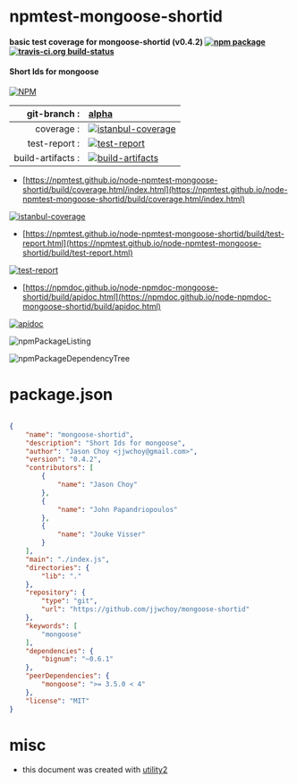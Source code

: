 # npmtest-mongoose-shortid

#### basic test coverage for  mongoose-shortid (v0.4.2)  [![npm package](https://img.shields.io/npm/v/npmtest-mongoose-shortid.svg?style=flat-square)](https://www.npmjs.org/package/npmtest-mongoose-shortid) [![travis-ci.org build-status](https://api.travis-ci.org/npmtest/node-npmtest-mongoose-shortid.svg)](https://travis-ci.org/npmtest/node-npmtest-mongoose-shortid)

#### Short Ids for mongoose

[![NPM](https://nodei.co/npm/mongoose-shortid.png?downloads=true&downloadRank=true&stars=true)](https://www.npmjs.com/package/mongoose-shortid)

| git-branch : | [alpha](https://github.com/npmtest/node-npmtest-mongoose-shortid/tree/alpha)|
|--:|:--|
| coverage : | [![istanbul-coverage](https://npmtest.github.io/node-npmtest-mongoose-shortid/build/coverage.badge.svg)](https://npmtest.github.io/node-npmtest-mongoose-shortid/build/coverage.html/index.html)|
| test-report : | [![test-report](https://npmtest.github.io/node-npmtest-mongoose-shortid/build/test-report.badge.svg)](https://npmtest.github.io/node-npmtest-mongoose-shortid/build/test-report.html)|
| build-artifacts : | [![build-artifacts](https://npmtest.github.io/node-npmtest-mongoose-shortid/glyphicons_144_folder_open.png)](https://github.com/npmtest/node-npmtest-mongoose-shortid/tree/gh-pages/build)|

- [https://npmtest.github.io/node-npmtest-mongoose-shortid/build/coverage.html/index.html](https://npmtest.github.io/node-npmtest-mongoose-shortid/build/coverage.html/index.html)

[![istanbul-coverage](https://npmtest.github.io/node-npmtest-mongoose-shortid/build/screenCapture.buildCi.browser.%252Ftmp%252Fbuild%252Fcoverage.lib.html.png)](https://npmtest.github.io/node-npmtest-mongoose-shortid/build/coverage.html/index.html)

- [https://npmtest.github.io/node-npmtest-mongoose-shortid/build/test-report.html](https://npmtest.github.io/node-npmtest-mongoose-shortid/build/test-report.html)

[![test-report](https://npmtest.github.io/node-npmtest-mongoose-shortid/build/screenCapture.buildCi.browser.%252Ftmp%252Fbuild%252Ftest-report.html.png)](https://npmtest.github.io/node-npmtest-mongoose-shortid/build/test-report.html)

- [https://npmdoc.github.io/node-npmdoc-mongoose-shortid/build/apidoc.html](https://npmdoc.github.io/node-npmdoc-mongoose-shortid/build/apidoc.html)

[![apidoc](https://npmdoc.github.io/node-npmdoc-mongoose-shortid/build/screenCapture.buildCi.browser.%252Ftmp%252Fbuild%252Fapidoc.html.png)](https://npmdoc.github.io/node-npmdoc-mongoose-shortid/build/apidoc.html)

![npmPackageListing](https://npmtest.github.io/node-npmtest-mongoose-shortid/build/screenCapture.npmPackageListing.svg)

![npmPackageDependencyTree](https://npmtest.github.io/node-npmtest-mongoose-shortid/build/screenCapture.npmPackageDependencyTree.svg)



# package.json

```json

{
    "name": "mongoose-shortid",
    "description": "Short Ids for mongoose",
    "author": "Jason Choy <jjwchoy@gmail.com>",
    "version": "0.4.2",
    "contributors": [
        {
            "name": "Jason Choy"
        },
        {
            "name": "John Papandriopoulos"
        },
        {
            "name": "Jouke Visser"
        }
    ],
    "main": "./index.js",
    "directories": {
        "lib": "."
    },
    "repository": {
        "type": "git",
        "url": "https://github.com/jjwchoy/mongoose-shortid"
    },
    "keywords": [
        "mongoose"
    ],
    "dependencies": {
        "bignum": "~0.6.1"
    },
    "peerDependencies": {
        "mongoose": ">= 3.5.0 < 4"
    },
    "license": "MIT"
}
```



# misc
- this document was created with [utility2](https://github.com/kaizhu256/node-utility2)

